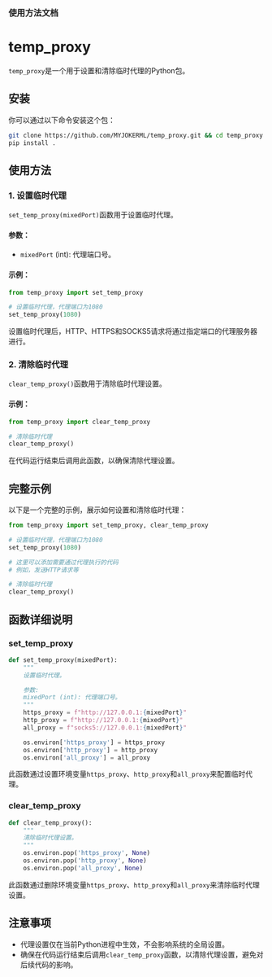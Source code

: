 ### 使用方法文档

# temp_proxy

`temp_proxy`是一个用于设置和清除临时代理的Python包。

## 安装

你可以通过以下命令安装这个包：

```sh
git clone https://github.com/MYJOKERML/temp_proxy.git && cd temp_proxy
pip install .
```

## 使用方法

### 1. 设置临时代理

`set_temp_proxy(mixedPort)`函数用于设置临时代理。

#### 参数：
- `mixedPort` (int): 代理端口号。

#### 示例：

```python
from temp_proxy import set_temp_proxy

# 设置临时代理，代理端口为1080
set_temp_proxy(1080)
```

设置临时代理后，HTTP、HTTPS和SOCKS5请求将通过指定端口的代理服务器进行。

### 2. 清除临时代理

`clear_temp_proxy()`函数用于清除临时代理设置。

#### 示例：

```python
from temp_proxy import clear_temp_proxy

# 清除临时代理
clear_temp_proxy()
```

在代码运行结束后调用此函数，以确保清除代理设置。

## 完整示例

以下是一个完整的示例，展示如何设置和清除临时代理：

```python
from temp_proxy import set_temp_proxy, clear_temp_proxy

# 设置临时代理，代理端口为1080
set_temp_proxy(1080)

# 这里可以添加需要通过代理执行的代码
# 例如，发送HTTP请求等

# 清除临时代理
clear_temp_proxy()
```

## 函数详细说明

### set_temp_proxy

```python
def set_temp_proxy(mixedPort):
    """
    设置临时代理。

    参数:
    mixedPort (int): 代理端口号。
    """
    https_proxy = f"http://127.0.0.1:{mixedPort}"
    http_proxy = f"http://127.0.0.1:{mixedPort}"
    all_proxy = f"socks5://127.0.0.1:{mixedPort}"

    os.environ['https_proxy'] = https_proxy
    os.environ['http_proxy'] = http_proxy
    os.environ['all_proxy'] = all_proxy
```

此函数通过设置环境变量`https_proxy`、`http_proxy`和`all_proxy`来配置临时代理。

### clear_temp_proxy

```python
def clear_temp_proxy():
    """
    清除临时代理设置。
    """
    os.environ.pop('https_proxy', None)
    os.environ.pop('http_proxy', None)
    os.environ.pop('all_proxy', None)
```

此函数通过删除环境变量`https_proxy`、`http_proxy`和`all_proxy`来清除临时代理设置。

## 注意事项

- 代理设置仅在当前Python进程中生效，不会影响系统的全局设置。
- 确保在代码运行结束后调用`clear_temp_proxy`函数，以清除代理设置，避免对后续代码的影响。
